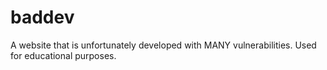 # baddev
A website that is unfortunately developed with MANY vulnerabilities.  Used for educational purposes.
